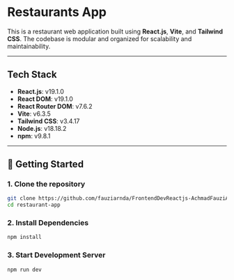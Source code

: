 # Restaurants App

This is a restaurant web application built using **React.js**, **Vite**, and **Tailwind CSS**. The codebase is modular and organized for scalability and maintainability.

---

## Tech Stack

- **React.js**: v19.1.0
- **React DOM**: v19.1.0
- **React Router DOM**: v7.6.2
- **Vite**: v6.3.5
- **Tailwind CSS**: v3.4.17
- **Node.js**: v18.18.2
- **npm**: v9.8.1

---

## 🚀 Getting Started

### 1. Clone the repository
```bash
git clone https://github.com/fauziarnda/FrontendDevReactjs-AchmadFauziAranda.git
cd restaurant-app
```

### 2. Install Dependencies
```bash
npm install
```

### 3. Start Development Server
```bash
npm run dev
```

